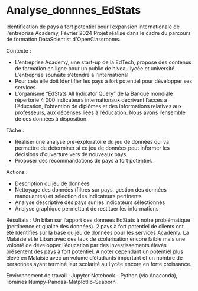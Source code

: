 # Analyse_donnnes_EdStats
Identification de pays à fort potentiel pour l’expansion internationale de l'entreprise Academy, Février 2024
Projet réalisé dans le cadre du parcours de formation DataScientist d'OpenClassrooms.

Contexte : 
-	L’entreprise Academy, une start-up de la EdTech, propose des contenus de formation en ligne pour un public de niveau lycée et université. L’entreprise souhaite s’étendre à l’international. 
-	Pour cela elle doit Identifier les pays à fort potentiel pour développer ses services.
-	L’organisme “EdStats All Indicator Query” de la Banque mondiale répertorie 4 000 indicateurs internationaux décrivant l’accès à l’éducation, l’obtention de diplômes et des informations relatives aux professeurs, aux dépenses liées à l’éducation. Nous avons l’ensemble de ces données à disposition.

Tâche :
-	Réaliser une analyse pré-exploratoire du jeu de données qui va permettre de déterminer si ce jeu de données peut informer les décisions d'ouverture vers de nouveaux pays. 
-	Proposer des recommandations de pays à fort potentiel.

Actions : 
-	Description du jeu de données
-	Nettoyage des données (filtres sur pays, gestion des données manquantes) et sélection des indicateurs pertinents
-	Analyse descriptive des pays sur les indicateurs sélectionnés 
-	Analyse graphique permettant de restituer les informations

Résultats : 
Un bilan sur l’apport des données EdStats à notre problématique (pertinence et qualité des données).
2 pays à fort potentiel de clients ont été Identifiés sur la base du jeu de données pour les services Academy. La Malaisie et le Liban avec des taux de scolarisation encore faible mais une volonté de développer l’éducation par des investissements élevés présentent des pays à fort potentiel.
A noter cependant un potentiel plus élevé en Malaisie avec un volume d’étudiants important et un nombre de personnes ayant terminé leur scolarité au Lycée encore en forte croissance.

Environnement de travail : Jupyter Notebook - Python (via Anaconda), librairies Numpy-Pandas-Matplotlib-Seaborn
